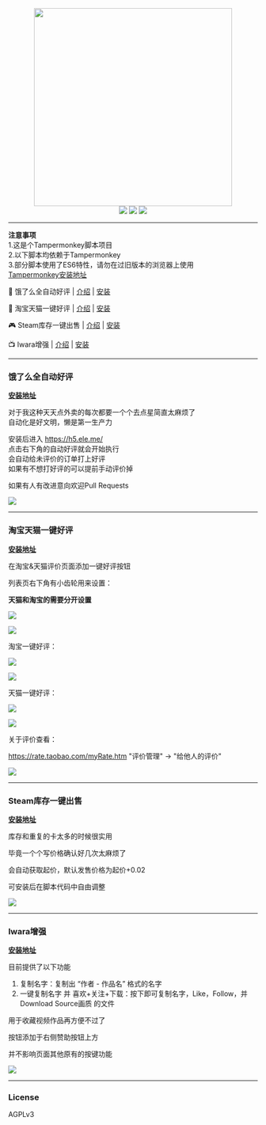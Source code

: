 <div align="center">
    <img src="https://github.com/jojuniori/neko0-web-tools/raw/master/img/logo.png" width="400"">
    <br>
    <img src="https://img.shields.io/badge/not-a%20bug-brightgreen.svg"> 
    <img src="https://img.shields.io/badge/it's-a%20feature-brightgreen.svg"> 
    <img src="https://img.shields.io/badge/%F0%9F%90%BE-Neko-ff69b4.svg">
</div>

----

**注意事项**  
1.这是个Tampermonkey脚本项目  
2.以下脚本均依赖于Tampermonkey  
3.部分脚本使用了ES6特性，请勿在过旧版本的浏览器上使用  
[Tampermonkey安装地址](https://chrome.google.com/webstore/detail/tampermonkey/dhdgffkkebhmkfjojejmpbldmpobfkfo)  

🍔 饿了么全自动好评 | [介绍](#饿了么全自动好评) | [安装](https://greasyfork.org/zh-CN/scripts/369326)

🛒 淘宝天猫一键好评 | [介绍](#淘宝天猫一键好评) | [安装](https://greasyfork.org/zh-CN/scripts/14744)

🎮 Steam库存一键出售 | [介绍](#Steam库存一键出售) | [安装](https://greasyfork.org/zh-CN/scripts/35770)

📺 Iwara增强 | [介绍](#Iwara增强) | [安装](https://greasyfork.org/zh-CN/scripts/382345)

----

### 饿了么全自动好评

**[安装地址](https://greasyfork.org/zh-CN/scripts/36932684)**

对于我这种天天点外卖的每次都要一个个去点星简直太麻烦了  
自动化是好文明，懒是第一生产力

安装后进入 https://h5.ele.me/  
点击右下角的自动好评就会开始执行  
会自动给未评价的订单打上好评  
如果有不想打好评的可以提前手动评价掉  

如果有人有改进意向欢迎Pull Requests

![](https://raw.githubusercontent.com/jojuniori/neko0-web-tools/master/img/eleme.gif)

----

### 淘宝天猫一键好评

**[安装地址](https://greasyfork.org/zh-CN/scripts/14744)**

在淘宝&天猫评价页面添加一键好评按钮

列表页右下角有小齿轮用来设置：

**天猫和淘宝的需要分开设置**

![](https://raw.githubusercontent.com/jojuniori/neko0-web-tools/master/img/taobao-config1.png)

![](https://raw.githubusercontent.com/jojuniori/neko0-web-tools/master/img/taobao-config2.png)

淘宝一键好评：

![](https://raw.githubusercontent.com/jojuniori/neko0-web-tools/master/img/taobao2.png)

![](https://raw.githubusercontent.com/jojuniori/neko0-web-tools/master/img/taobao3.png)

天猫一键好评：

![](https://raw.githubusercontent.com/jojuniori/neko0-web-tools/master/img/taobao4.png)

![](https://raw.githubusercontent.com/jojuniori/neko0-web-tools/master/img/taobao5.png)

关于评价查看：

https://rate.taobao.com/myRate.htm "评价管理" -> "给他人的评价"

![](https://raw.githubusercontent.com/jojuniori/neko0-web-tools/master/img/taobao-myRate.png)

----

### Steam库存一键出售

**[安装地址](https://greasyfork.org/zh-CN/scripts/35770)**

库存和重复的卡太多的时候很实用

毕竟一个个写价格确认好几次太麻烦了

会自动获取起价，默认发售价格为起价+0.02

可安装后在脚本代码中自由调整

![](https://raw.githubusercontent.com/jojuniori/neko0-web-tools/master/img/steam.png)

----

### Iwara增强

**[安装地址](https://greasyfork.org/zh-CN/scripts/382345)**

目前提供了以下功能
1. 复制名字：复制出 “作者 - 作品名” 格式的名字
2. 一键复制名字 并 喜欢+关注+下载：按下即可复制名字，Like，Follow，并Download Source画质 的文件

用于收藏视频作品再方便不过了

按钮添加于右侧赞助按钮上方

并不影响页面其他原有的按键功能

![](https://raw.githubusercontent.com/jojuniori/neko0-web-tools/master/img/iwara.png)

----

### License

AGPLv3
